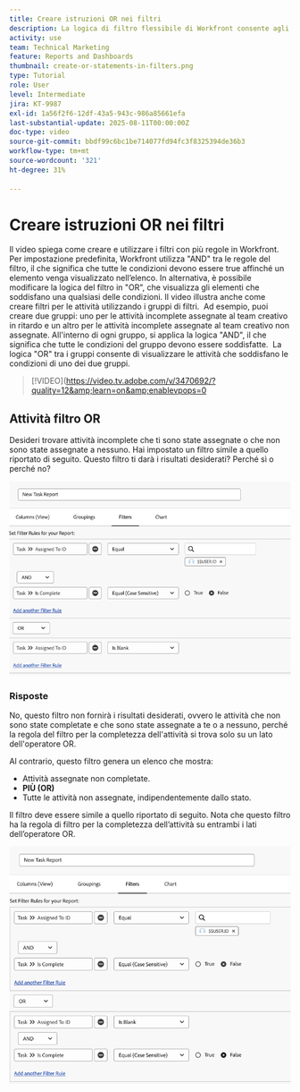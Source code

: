 ```yaml
---
title: Creare istruzioni OR nei filtri
description: La logica di filtro flessibile di Workfront consente agli utenti di perfezionare le visualizzazioni di reporting utilizzando le regole "E" predefinite, le condizioni "O" facoltative e i gruppi di filtri organizzati per criteri complessi.
activity: use
team: Technical Marketing
feature: Reports and Dashboards
thumbnail: create-or-statements-in-filters.png
type: Tutorial
role: User
level: Intermediate
jira: KT-9987
exl-id: 1a56f2f6-12df-43a5-943c-986a85661efa
last-substantial-update: 2025-08-11T00:00:00Z
doc-type: video
source-git-commit: bbdf99c6bc1be714077fd94fc3f8325394de36b3
workflow-type: tm+mt
source-wordcount: '321'
ht-degree: 31%

---
```


# Creare istruzioni OR nei filtri

Il video spiega come creare e utilizzare i filtri con più regole in Workfront. &#x200B; Per impostazione predefinita, Workfront utilizza &quot;AND&quot; tra le regole del filtro, il che significa che tutte le condizioni devono essere true affinché un elemento venga visualizzato nell’elenco.
In alternativa, è possibile modificare la logica del filtro in &quot;OR&quot;, che visualizza gli elementi che soddisfano una qualsiasi delle condizioni.
Il video illustra anche come creare filtri per le attività utilizzando i gruppi di filtri. &#x200B; Ad esempio, puoi creare due gruppi: uno per le attività incomplete assegnate al team creativo in ritardo e un altro per le attività incomplete assegnate al team creativo non assegnate. &#x200B; All&#39;interno di ogni gruppo, si applica la logica &quot;AND&quot;, il che significa che tutte le condizioni del gruppo devono essere soddisfatte. &#x200B; La logica &quot;OR&quot; tra i gruppi consente di visualizzare le attività che soddisfano le condizioni di uno dei due gruppi.

>[!VIDEO](https://video.tv.adobe.com/v/3470692/?quality=12&amp;learn=on&amp;enablevpops=0

## Attività filtro OR

Desideri trovare attività incomplete che ti sono state assegnate o che non sono state assegnate a nessuno. Hai impostato un filtro simile a quello riportato di seguito. Questo filtro ti darà i risultati desiderati? Perché sì o perché no?

![Immagine di un’istruzione OR creata in modo non corretto in [!DNL Workfront]](assets/or-statement-your-turn-1.png)

### Risposte

No, questo filtro non fornirà i risultati desiderati, ovvero le attività che non sono state completate e che sono state assegnate a te o a nessuno, perché la regola del filtro per la completezza dell&#39;attività si trova solo su un lato dell&#39;operatore OR.

Al contrario, questo filtro genera un elenco che mostra:

* Attività assegnate non completate.
* **PIÙ (OR)**
* Tutte le attività non assegnate, indipendentemente dallo stato.

Il filtro deve essere simile a quello riportato di seguito. Nota che questo filtro ha la regola di filtro per la completezza dell’attività su entrambi i lati dell’operatore OR.

![Immagine di un’istruzione OR creata correttamente in [!DNL Workfront]](assets/or-statement-your-turn-2.png)
